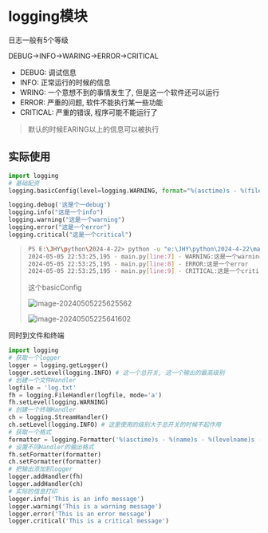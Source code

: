 # logging模块

日志一般有5个等级

DEBUG->INFO->WARING->ERROR->CRITICAL

+ DEBUG: 调试信息
+ INFO: 正常运行的时候的信息
+ WRING: 一个意想不到的事情发生了, 但是这一个软件还可以运行
+ ERROR: 严重的问题, 软件不能执行某一些功能
+ CRITICAL: 严重的错误, 程序可能不能运行了

> 默认的时候EARING以上的信息可以被执行

## 实际使用

```python
import logging 
# 基础配资
logging.basicConfig(level=logging.WARNING, format="%(asctime)s - %(filename)s[line:%(lineno)d] - %(levelname)s:%(message)s")

logging.debug('这是个一debug')
logging.info("这是一个info")
logging.warning("这是一个warning")
logging.error("这是一个error")
logging.critical("这是一个critical")
```

> ```bash
> PS E:\JHY\python\2024-4-22> python -u "e:\JHY\python\2024-4-22\main.py"
> 2024-05-05 22:53:25,195 - main.py[line:7] - WARNING:这是一个warning
> 2024-05-05 22:53:25,195 - main.py[line:8] - ERROR:这是一个error      
> 2024-05-05 22:53:25,195 - main.py[line:9] - CRITICAL:这是一个critical
> ```
>
> 这个basicConfig
>
> ![image-20240505225625562](https://picture-01-1316374204.cos.ap-beijing.myqcloud.com/image/202405052256646.png)
>
> ![image-20240505225641602](https://picture-01-1316374204.cos.ap-beijing.myqcloud.com/image/202405052256654.png)

同时到文件和终端

```python
import logging 
# 获取一个logger
logger = logging.getLogger()
logger.setLevel(logging.INFO) # 这一个总开关, 这一个输出的最高级别
# 创建一个文件Handler
logfile = 'log.txt'
fh = logging.FileHandler(logfile, mode='a')
fh.setLevel(logging.WARNING)
# 创建一个终端Handler
ch = logging.StreamHandler()
ch.setLevel(logging.INFO) # 这里使用的级别大于总开关的时候不起作用
# 获取一个格式
formatter = logging.Formatter('%(asctime)s - %(name)s - %(levelname)s - %(message)s')
# 设置不同Handler的输出格式
fh.setFormatter(formatter)
ch.setFormatter(formatter)
# 把输出添加到logger
logger.addHandler(fh)
logger.addHandler(ch)
# 实际的信息打印
logger.info('This is an info message')
logger.warning('This is a warning message')
logger.error('This is an error message')
logger.critical('This is a critical message')
```











